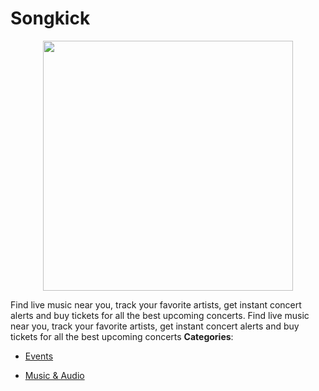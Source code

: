 # Songkick

<p align="center">
    <img width="400" src="https://raw.githubusercontent.com/awesome-apis/awesome-apis/apis/songkick/logo_256x256.png" />
</p>


Find live music near you, track your favorite artists, get instant concert alerts and buy tickets for all the best upcoming concerts.  Find live music near you, track your favorite artists, get instant concert alerts and buy tickets for all the best upcoming concerts
**Categories**:

- [Events](https://github/awesome-apis/awesome-apis#events)

- [Music & Audio](https://github/awesome-apis/awesome-apis#music-and-audio)



